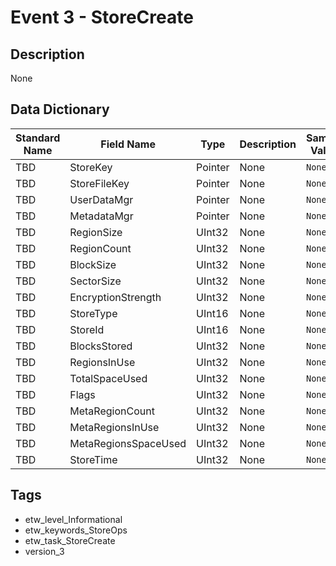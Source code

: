 # Event 3 - StoreCreate

## Description
None

## Data Dictionary
|Standard Name|Field Name|Type|Description|Sample Value|
|---|---|---|---|---|
|TBD|StoreKey|Pointer|None|`None`|
|TBD|StoreFileKey|Pointer|None|`None`|
|TBD|UserDataMgr|Pointer|None|`None`|
|TBD|MetadataMgr|Pointer|None|`None`|
|TBD|RegionSize|UInt32|None|`None`|
|TBD|RegionCount|UInt32|None|`None`|
|TBD|BlockSize|UInt32|None|`None`|
|TBD|SectorSize|UInt32|None|`None`|
|TBD|EncryptionStrength|UInt32|None|`None`|
|TBD|StoreType|UInt16|None|`None`|
|TBD|StoreId|UInt16|None|`None`|
|TBD|BlocksStored|UInt32|None|`None`|
|TBD|RegionsInUse|UInt32|None|`None`|
|TBD|TotalSpaceUsed|UInt32|None|`None`|
|TBD|Flags|UInt32|None|`None`|
|TBD|MetaRegionCount|UInt32|None|`None`|
|TBD|MetaRegionsInUse|UInt32|None|`None`|
|TBD|MetaRegionsSpaceUsed|UInt32|None|`None`|
|TBD|StoreTime|UInt32|None|`None`|

## Tags
* etw_level_Informational
* etw_keywords_StoreOps
* etw_task_StoreCreate
* version_3